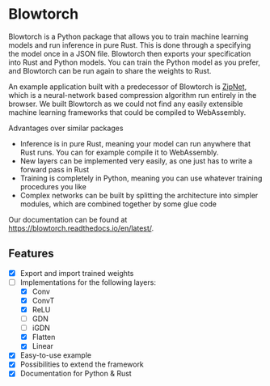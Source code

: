 # Blowtorch
Blowtorch is a Python package that allows you to train machine learning models
and run inference in pure Rust. This is done through a specifying the model
once in a JSON file. Blowtorch then exports your specification into Rust and Python 
models. You can train the Python model as you prefer, and Blowtorch can be run again
to share the weights to Rust. 

An example application built with a predecessor of Blowtorch is [ZipNet](https://conzel.github.io/zipnet/), 
which is a neural-network based compression algorithm run entirely in the browser.
We built Blowtorch as we could not find any easily extensible machine learning frameworks
that could be compiled to WebAssembly.

Advantages over similar packages
- Inference is in pure Rust, meaning your model can run anywhere that Rust runs. You can for example compile it to WebAssembly.
- New layers can be implemented very easily, as one just has to write a forward pass in Rust
- Training is completely in Python, meaning you can use whatever training procedures you like
- Complex networks can be built by splitting the architecture into simpler modules, which are combined together by some glue code

Our documentation can be found at https://blowtorch.readthedocs.io/en/latest/.

## Features

- [x] Export and import trained weights
- [ ] Implementations for the following layers:
    - [x] Conv
    - [x] ConvT
    - [x] ReLU
    - [ ] GDN
    - [ ] iGDN
    - [x] Flatten
    - [x] Linear
- [x] Easy-to-use example 
- [x] Possibilities to extend the framework
- [x] Documentation for Python & Rust
